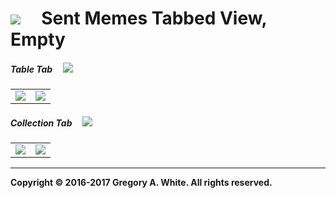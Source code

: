 # ![][AppIcon]&nbsp;&nbsp;&nbsp;&nbsp;&nbsp;Sent Memes Tabbed View, Empty

##### Table Tab&nbsp;&nbsp;&nbsp;&nbsp;&nbsp;![][TableIcon]

| | |
| :---: | :---: |
| ![][TableEmptyPT] | ![][TableEmptyLS] |

##### Collection Tab&nbsp;&nbsp;&nbsp;&nbsp;&nbsp;![][CollectionIcon]

| | |
| :---: | :---: |
| ![][CollectionEmptyPT] | ![][CollectionEmptyLS] |

---
**Copyright © 2016-2017 Gregory A. White. All rights reserved.**



[AppIcon]:            ../images/MemeMeAppIcon_80.png

[CollectionIcon]:     ../images/CollectionTabIcon.png
[TableIcon]:          ../images/TableTabIcon.png

[CollectionEmptyLS]:  ../images/SentMemesCollectionEmptyLS.png
[CollectionEmptyPT]:  ../images/SentMemesCollectionEmptyPT.png
[TableEmptyLS]:       ../images/SentMemesTableEmptyLS.png
[TableEmptyPT]:       ../images/SentMemesTableEmptyPT.png